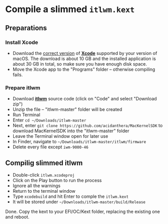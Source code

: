 # Compile a slimmed `itlwm.kext`


## Preparations

### Install Xcode
- Download the [correct version](https://developer.apple.com/support/xcode/) of [**Xcode**](https://developer.apple.com/download/all/?q=xcode) supported by your version of macOS. The download is about 10 GB and the installed application is about 30 GB in total, so make sure you have enough disk space.
- Move the Xcode app to the "Programs" folder – otherwise compiling fails.

### Prepare itlwm

- Download [**itlwm**](https://github.com/OpenIntelWireless/itlwm) source code (click on "Code" and select "Download zip")
- Unzip the file – "itlwm-master" folder will be created
- Run Terminal
- Enter `cd ~/Downloads/itlwm-master`
- Next, enter `git clone https://github.com/acidanthera/MacKernelSDK` to download MacKernelSDK into the "itlwm-master" folder
- Leave the Terminal window open for later use
- In Finder, navigate to `~/Downloads/itlwm-master/itlwm/firmware`
- Delete every file except `iwm-9000-46`

## Compilig slimmed itlwm

- Double-click `itlwm.xcodeproj`
- Click on the Play button to run the process
- Ignore all the warnings
- Return to the terminal window 
- Type `xcodebuild` and hit Enter to comple the `itlwm.kext`
- It will be stored under `~/Downloads/itlwm-master/build/Release`

Done. Copy the kext to your EFI/OC/Kext folder, replacing the existing one and reboot.